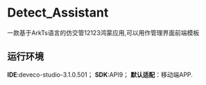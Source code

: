 # Detect_Assistant

一款基于ArkTs语言的仿交管12123鸿蒙应用,可以用作管理界面前端模板

## 运行环境

**IDE**:deveco-studio-3.1.0.501；
**SDK**:API9；
**默认适配**：移动端APP.
